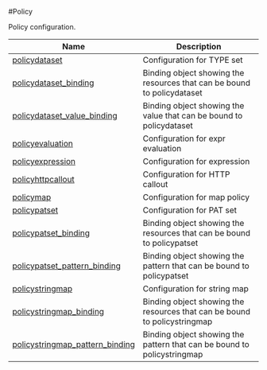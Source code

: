 #Policy

Policy configuration.


<table><thead><tr><th>Name</th><th>Description</th></tr></thead><tbody><tr><td><a href="../../../configuration/policy/policydataset/policydataset">policydataset</a></td><td>Configuration for TYPE set</td><tr><tr><td><a href="../../../configuration/policy/policydataset_binding/policydataset_binding">policydataset_binding</a></td><td>Binding object showing the resources that can be bound to policydataset</td><tr><tr><td><a href="../../../configuration/policy/policydataset_value_binding/policydataset_value_binding">policydataset_value_binding</a></td><td>Binding object showing the value that can be bound to policydataset</td><tr><tr><td><a href="../../../configuration/policy/policyevaluation/policyevaluation">policyevaluation</a></td><td>Configuration for expr evaluation</td><tr><tr><td><a href="../../../configuration/policy/policyexpression/policyexpression">policyexpression</a></td><td>Configuration for expression</td><tr><tr><td><a href="../../../configuration/policy/policyhttpcallout/policyhttpcallout">policyhttpcallout</a></td><td>Configuration for HTTP callout</td><tr><tr><td><a href="../../../configuration/policy/policymap/policymap">policymap</a></td><td>Configuration for map policy</td><tr><tr><td><a href="../../../configuration/policy/policypatset/policypatset">policypatset</a></td><td>Configuration for PAT set</td><tr><tr><td><a href="../../../configuration/policy/policypatset_binding/policypatset_binding">policypatset_binding</a></td><td>Binding object showing the resources that can be bound to policypatset</td><tr><tr><td><a href="../../../configuration/policy/policypatset_pattern_binding/policypatset_pattern_binding">policypatset_pattern_binding</a></td><td>Binding object showing the pattern that can be bound to policypatset</td><tr><tr><td><a href="../../../configuration/policy/policystringmap/policystringmap">policystringmap</a></td><td>Configuration for string map</td><tr><tr><td><a href="../../../configuration/policy/policystringmap_binding/policystringmap_binding">policystringmap_binding</a></td><td>Binding object showing the resources that can be bound to policystringmap</td><tr><tr><td><a href="../../../configuration/policy/policystringmap_pattern_binding/policystringmap_pattern_binding">policystringmap_pattern_binding</a></td><td>Binding object showing the pattern that can be bound to policystringmap</td><tr></tbody></table>
